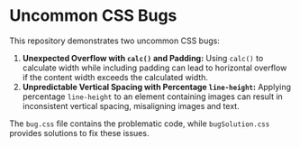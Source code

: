 # Uncommon CSS Bugs

This repository demonstrates two uncommon CSS bugs:

1. **Unexpected Overflow with `calc()` and Padding:** Using `calc()` to calculate width while including padding can lead to horizontal overflow if the content width exceeds the calculated width.
2. **Unpredictable Vertical Spacing with Percentage `line-height`:** Applying percentage `line-height` to an element containing images can result in inconsistent vertical spacing, misaligning images and text.

The `bug.css` file contains the problematic code, while `bugSolution.css` provides solutions to fix these issues.